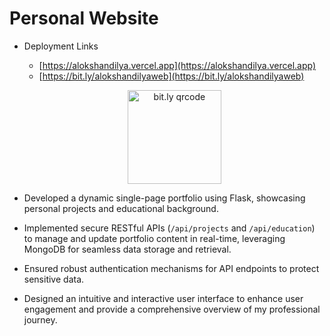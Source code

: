 # Personal Website

- Deployment Links
  - [https://alokshandilya.vercel.app](https://alokshandilya.vercel.app)
  - [https://bit.ly/alokshandilyaweb](https://bit.ly/alokshandilyaweb)

  <p align="center">
    <img src="https://github.com/alokshandilya/personal-website/assets/77057272/1a20d67a-b56d-45fe-9ab2-d1e3a2a84f2a" alt="bit.ly qrcode" style="width: 150px;">
  </p>

- Developed a dynamic single-page portfolio using Flask, showcasing personal projects and educational background.
- Implemented secure RESTful APIs (`/api/projects` and `/api/education`) to manage and update portfolio content in real-time, leveraging MongoDB for seamless data storage and retrieval.
- Ensured robust authentication mechanisms for API endpoints to protect sensitive data.
- Designed an intuitive and interactive user interface to enhance user engagement and provide a comprehensive overview of my professional journey.
